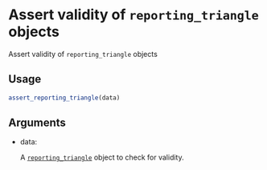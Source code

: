 # Assert validity of `reporting_triangle` objects

Assert validity of `reporting_triangle` objects

## Usage

``` r
assert_reporting_triangle(data)
```

## Arguments

- data:

  A
  [`reporting_triangle`](https://baselinenowcast.epinowcast.org/reference/reporting_triangle-class.md)
  object to check for validity.

